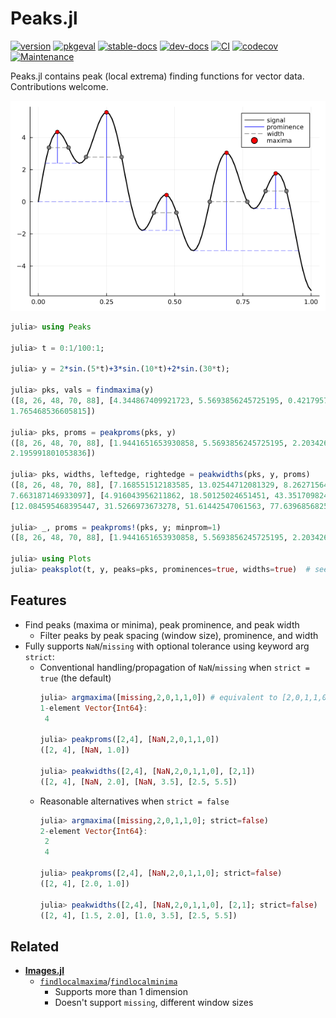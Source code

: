 # Peaks.jl

[![version](https://juliahub.com/docs/Peaks/version.svg)](https://juliahub.com/ui/Packages/Peaks/3TWUM)
[![pkgeval](https://juliahub.com/docs/Peaks/pkgeval.svg)](https://juliahub.com/ui/Packages/Peaks/3TWUM)
[![stable-docs](https://img.shields.io/badge/docs-stable-blue.svg)](https://halleysfifthinc.github.io/Peaks.jl/stable)
[![dev-docs](https://img.shields.io/badge/docs-dev-blue.svg)](https://halleysfifthinc.github.io/Peaks.jl/dev)
[![CI](https://github.com/halleysfifthinc/Peaks.jl/actions/workflows/CI.yml/badge.svg)](https://github.com/halleysfifthinc/Peaks.jl/actions/workflows/CI.yml)
[![codecov](https://codecov.io/gh/halleysfifthinc/Peaks.jl/branch/master/graph/badge.svg)](https://codecov.io/gh/halleysfifthinc/Peaks.jl)
[![Maintenance](https://img.shields.io/maintenance/yes/2022)](#)

Peaks.jl contains peak (local extrema) finding functions for vector data. Contributions welcome.

[![signal-with-peaks-prominences-and-widths](docs/src/assets/images/maxima_prom_width.png)](#)

```julia
julia> using Peaks

julia> t = 0:1/100:1;

julia> y = 2*sin.(5*t)+3*sin.(10*t)+2*sin.(30*t);

julia> pks, vals = findmaxima(y)
([8, 26, 48, 70, 88], [4.344867409921723, 5.5693856245725195, 0.42179571038522123, 3.050541716751975,
1.765468536605815])

julia> pks, proms = peakproms(pks, y)
([8, 26, 48, 70, 88], [1.9441651653930858, 5.5693856245725195, 2.203426259167901, 6.0957723300230855,
2.195991801053836])

julia> pks, widths, leftedge, rightedge = peakwidths(pks, y, proms)
([8, 26, 48, 70, 88], [7.168551512183585, 13.02544712081329, 8.262715646139178, 13.80559202119737,
7.663187146933097], [4.916043956211862, 18.50125024651451, 43.35170982447645, 63.83409366134414, 84.28425741824285],
[12.084595468395447, 31.5266973673278, 51.61442547061563, 77.63968568254151, 91.94744456517594])

julia> _, proms = peakproms!(pks, y; minprom=1)
([8, 26, 48, 70, 88], [1.9441651653930858, 5.5693856245725195, 2.203426259167901, 6.0957723300230855, 2.195991801053836])

julia> using Plots
julia> peaksplot(t, y, peaks=pks, prominences=true, widths=true)  # see above plot for result
```

## Features

- Find peaks (maxima or minima), peak prominence, and peak width
    - Filter peaks by peak spacing (window size), prominence, and width
- Fully supports `NaN`/`missing` with optional tolerance using keyword arg `strict`:
    - Conventional handling/propagation of `NaN`/`missing` when `strict = true` (the default)
      ```julia
      julia> argmaxima([missing,2,0,1,1,0]) # equivalent to [2,0,1,1,0]
      1-element Vector{Int64}:
       4

      julia> peakproms([2,4], [NaN,2,0,1,1,0])
      ([2, 4], [NaN, 1.0])

      julia> peakwidths([2,4], [NaN,2,0,1,1,0], [2,1])
      ([2, 4], [NaN, 2.0], [NaN, 3.5], [2.5, 5.5])
      ```
    - Reasonable alternatives when `strict = false`
      ```julia
      julia> argmaxima([missing,2,0,1,1,0]; strict=false)
      2-element Vector{Int64}:
       2
       4

      julia> peakproms([2,4], [NaN,2,0,1,1,0]; strict=false)
      ([2, 4], [2.0, 1.0])

      julia> peakwidths([2,4], [NaN,2,0,1,1,0], [2,1]; strict=false)
      ([2, 4], [1.5, 2.0], [1.0, 3.5], [2.5, 5.5])
      ```

## Related

- [**Images.jl**](https://github.com/JuliaImages/Images.jl)
  - [`findlocalmaxima`](https://juliaimages.org/stable/function_reference/#Images.findlocalmaxima)/[`findlocalminima`](https://juliaimages.org/stable/function_reference/#Images.findlocalminima)
    - Supports more than 1 dimension
    - Doesn't support `missing`, different window sizes
